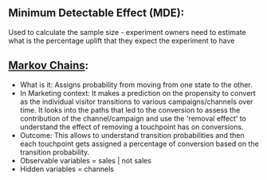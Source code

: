 ## Minimum Detectable Effect (MDE): 
Used to calculate the sample size - experiment owners need to estimate what is the percentage uplift that they expect the experiment to have 

## [Markov Chains](https://blog.developer.adobe.com/understand-marketing-channel-effectiveness-using-hidden-markov-model-for-conversions-in-adobe-170592032fb6): 
- What is it: Assigns probability from moving from one state to the other.
- In Marketing context: It makes a prediction on the propensity to convert as the individual visitor transitions to various campaigns/channels over time. It looks into the paths that led to the conversion to assess the contribution of the channel/campaign and use the 'removal effect' to understand the effect of removing a touchpoint has on conversions.
- Outcome: This allows to understand transition probabilities and then each touchpoint gets assigned a percentage of conversion based on the transition probability.
- Observable variables = sales | not sales 
- Hidden variables = channels
